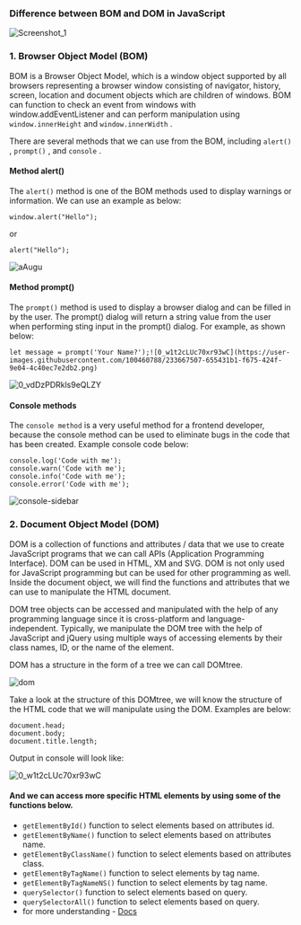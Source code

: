 ### Difference between BOM and DOM in JavaScript

![Screenshot_1](https://user-images.githubusercontent.com/100460788/233662372-0e25db06-fdf6-4ec1-9c2d-ca44fd382269.png)

### 1. Browser Object Model (BOM)

BOM is a Browser Object Model, which is a window object supported by all browsers representing a browser window consisting of navigator, history, screen, location and document objects which are children of windows. BOM can function to check an event from windows with window.addEventListener and can perform manipulation using `window.innerHeight` and `window.innerWidth` .

There are several methods that we can use from the BOM, including `alert()` , `prompt()` , and `console` .

#### Method alert()

The `alert()` method is one of the BOM methods used to display warnings or information. We can use an example as below:

```
window.alert("Hello");
```

or

```
alert("Hello");
```

![aAugu](https://user-images.githubusercontent.com/100460788/233665060-8e98e70b-6cbe-477c-8379-688871f76230.png)

#### Method prompt()

The `prompt()` method is used to display a browser dialog and can be filled in by the user. The prompt() dialog will return a string value from the user when performing sting input in the prompt() dialog. For example, as shown below:

```
let message = prompt('Your Name?');![0_w1t2cLUc70xr93wC](https://user-images.githubusercontent.com/100460788/233667507-655431b1-f675-424f-9e04-4c40ec7e2db2.png)

```

![0_vdDzPDRkls9eQLZY](https://user-images.githubusercontent.com/100460788/233665460-925d318f-8628-4f08-902c-f6dcacd5265c.png)

#### Console methods

The `console method` is a very useful method for a frontend developer, because the console method can be used to eliminate bugs in the code that has been created. Example console code below:

```
console.log('Code with me');
console.warn('Code with me');
console.info('Code with me');
console.error('Code with me');
```

![console-sidebar](https://user-images.githubusercontent.com/100460788/233666355-e7050424-3a2e-44f3-9386-1a6527e8e98f.png)

### 2. Document Object Model (DOM)

DOM is a collection of functions and attributes / data that we use to create JavaScript programs that we can call APIs (Application Programming Interface). DOM can be used in HTML, XM and SVG. DOM is not only used for JavaScript programming but can be used for other programming as well.
Inside the document object, we will find the functions and attributes that we can use to manipulate the HTML document.

DOM tree objects can be accessed and manipulated with the help of any programming language since it is cross-platform and language-independent. Typically, we manipulate the DOM tree with the help of JavaScript and jQuery using multiple ways of accessing elements by their class names, ID, or the name of the element.

DOM has a structure in the form of a tree we can call DOMtree.

![dom](https://user-images.githubusercontent.com/100460788/233667146-15e2efc5-20c4-48f9-9cc8-cf947c3bab5a.png)

Take a look at the structure of this DOMtree, we will know the structure of the HTML code that we will manipulate using the DOM. Examples are below:

```
document.head;
document.body;
document.title.length;
```

Output in console will look like:

![0_w1t2cLUc70xr93wC](https://user-images.githubusercontent.com/100460788/233667576-763a42c0-7222-48ad-a021-73fc546bfd26.png)

#### And we can access more specific HTML elements by using some of the functions below.

- `getElementById()` function to select elements based on attributes id.
- `getElementByName()` function to select elements based on attributes name.
- `getElementByClassName()` function to select elements based on attributes class.
- `getElementByTagName()` function to select elements by tag name.
- `getElementByTagNameNS()` function to select elements by tag name.
- `querySelector()` function to select elements based on query.
- `querySelectorAll()` function to select elements based on query.
- for more understanding - [Docs](https://www.dotnettricks.com/learn/javascript/dom-bom)
